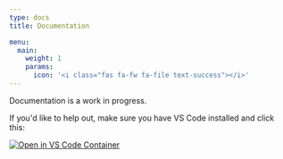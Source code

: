 ```yaml
---
type: docs
title: Documentation

menu:
  main:
    weight: 1
    params:
      icon: '<i class="fas fa-fw fa-file text-success"></i>'
---
```


Documentation is a work in progress.

If you'd like to help out, make sure you have VS Code installed and click this:

[![Open in VS Code Container](https://img.shields.io/static/v1?label=VS+Code&message=Container&logo=visualstudiocode&color=007ACC&logoColor=007ACC&labelColor=2C2C32)](vscode://ms-vscode-remote.remote-containers/cloneInVolume?url=https://github.com/FediMod/FediMod.com)